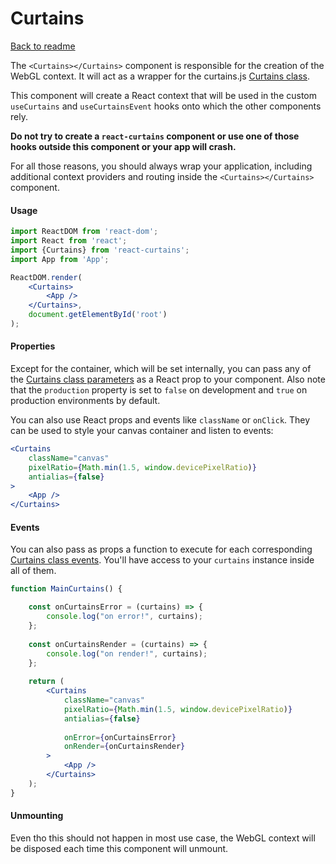 <h1>Curtains</h1>

[Back to readme](README.md)

The `<Curtains></Curtains>` component is responsible for the creation of the WebGL context. It will act as a wrapper for the curtains.js <a href="https://www.curtainsjs.com/curtains-class.html">Curtains class</a>.

This component will create a React context that will be used in the custom `useCurtains` and `useCurtainsEvent` hooks onto which the other components rely.

**Do not try to create a `react-curtains` component or use one of those hooks outside this component or your app will crash.**

For all those reasons, you should always wrap your application, including additional context providers and routing inside the `<Curtains></Curtains>` component.

#### Usage

```jsx
import ReactDOM from 'react-dom';
import React from 'react';
import {Curtains} from 'react-curtains';
import App from 'App';

ReactDOM.render(
    <Curtains>
        <App />
    </Curtains>,
    document.getElementById('root')
);
```

#### Properties

Except for the container, which will be set internally, you can pass any of the <a href="https://www.curtainsjs.com/curtains-class.html#curtains-init-params">Curtains class parameters</a> as a React prop to your component.
Also note that the `production` property is set to `false` on development and `true` on production environments by default.

You can also use React props and events like `className` or `onClick`. They can be used to style your canvas container and listen to events:

```jsx
<Curtains
    className="canvas"
    pixelRatio={Math.min(1.5, window.devicePixelRatio)}
    antialias={false}
>
    <App />
</Curtains>
```

#### Events

You can also pass as props a function to execute for each corresponding <a href="https://www.curtainsjs.com/curtains-class.html#events">Curtains class events</a>. You'll have access to your `curtains` instance inside all of them.

```jsx
function MainCurtains() {

    const onCurtainsError = (curtains) => {
        console.log("on error!", curtains);
    };
    
    const onCurtainsRender = (curtains) => {
        console.log("on render!", curtains);
    };
    
    return (
        <Curtains
            className="canvas"
            pixelRatio={Math.min(1.5, window.devicePixelRatio)}
            antialias={false}
            
            onError={onCurtainsError}
            onRender={onCurtainsRender}
        >
            <App />
        </Curtains>
    );
}
```

#### Unmounting

Even tho this should not happen in most use case, the WebGL context will be disposed each time this component will unmount.
